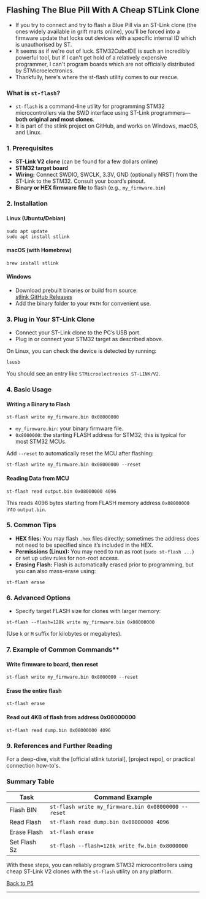 
## Flashing The Blue Pill With A Cheap STLink Clone

- If you try to connect and try to flash a Blue Pill via an ST-Link clone (the ones widely available in grift marts online), you'll be forced into a firmware update that locks out devices with a specific internal ID which is unauthorised by ST.
- It seems as if we're out of luck. STM32CubeIDE is such an incredibly powerful tool, but if I can't get hold of a relatively expensive programmer, I can't program boards which are not officially distributed by STMicroelectronics.   
- Thankfully, here's where the st-flash utility comes to our rescue. 

### What is `st-flash`?

- `st-flash` is a command-line utility for programming STM32 microcontrollers via the SWD interface using ST-Link programmers—**both original and most clones**.
- It is part of the stlink project on GitHub, and works on Windows, macOS, and Linux.

### 1. **Prerequisites**

- **ST-Link V2 clone** (can be found for a few dollars online)
- **STM32 target board**
- **Wiring:** Connect SWDIO, SWCLK, 3.3V, GND (optionally NRST) from the ST-Link to the STM32. Consult your board’s pinout.
- **Binary or HEX firmware file** to flash (e.g., `my_firmware.bin`)

### 2. **Installation**

#### **Linux (Ubuntu/Debian)**

```
sudo apt update  
sudo apt install stlink
```

#### **macOS** (with Homebrew)

```
brew install stlink
```

#### **Windows**
- Download prebuilt binaries or build from source:  
  [stlink GitHub Releases](https://github.com/stlink-org/stlink/releases)
- Add the binary folder to your `PATH` for convenient use.

### 3. **Plug in Your ST-Link Clone**

- Connect your ST-Link clone to the PC’s USB port.
- Plug in or connect your STM32 target as described above.

On Linux, you can check the device is detected by running:

```
lsusb
```

You should see an entry like `STMicroelectronics ST-LINK/V2`.

### 4. **Basic Usage**

#### **Writing a Binary to Flash**

```
st-flash write my_firmware.bin 0x08000000
```

- `my_firmware.bin`: your binary firmware file.
- `0x8000000`: the starting FLASH address for STM32; this is typical for most STM32 MCUs.

Add `--reset` to automatically reset the MCU after flashing:

```
st-flash write my_firmware.bin 0x08000000 --reset
```

#### **Reading Data from MCU**

```
st-flash read output.bin 0x08000000 4096
```

This reads 4096 bytes starting from FLASH memory address `0x08000000` into `output.bin`.

### 5. **Common Tips**

- **HEX files:** You may flash `.hex` files directly; sometimes the address does not need to be specified since it’s included in the HEX.
- **Permissions (Linux):** You may need to run as root (`sudo st-flash ...`) or set up udev rules for non-root access.
- **Erasing Flash:** Flash is automatically erased prior to programming, but you can also mass-erase using:

```
st-flash erase
```

### 6. **Advanced Options**

- Specify target FLASH size for clones with larger memory:

```
st-flash --flash=128k write my_firmware.bin 0x08000000
```

(Use `k` or `M` suffix for kilobytes or megabytes).

### 7.  Example of Common Commands**

#### Write firmware to board, then reset

```
st-flash write my_firmware.bin 0x8000000 --reset
```

#### Erase the entire flash

```
st-flash erase
```

#### Read out 4KB of flash from address 0x08000000

```
st-flash read dump.bin 0x08000000 4096
```


### 9. **References and Further Reading**
For a deep-dive, visit the [official stlink tutorial], [project repo], or practical connection how-to's.

### **Summary Table**

| Task         | Command Example                                     |
| ------------ | --------------------------------------------------- |
| Flash BIN    | `st-flash write my_firmware.bin 0x08000000 --reset` |
| Read Flash   | `st-flash read dump.bin 0x08000000 4096`            |
| Erase Flash  | `st-flash erase`                                    |
| Set Flash Sz | `st-flash --flash=128k write fw.bin 0x8000000`      |

With these steps, you can reliably program STM32 microcontrollers using cheap ST-Link V2 clones with the `st-flash` utility on any platform.

<a href="P5_Embedded%20Engineering%20In%20Practice.md">Back to P5</a>

---